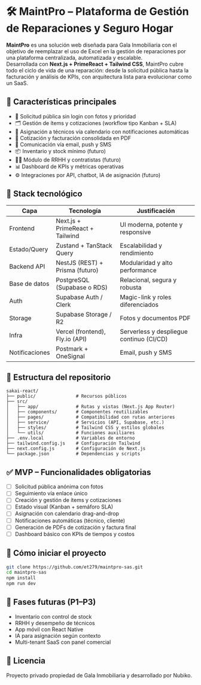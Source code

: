
# 🛠 MaintPro – Plataforma de Gestión de Reparaciones y Seguro Hogar

**MaintPro** es una solución web diseñada para Gala Inmobiliaria con el objetivo de reemplazar el uso de Excel en la gestión de reparaciones por una plataforma centralizada, automatizada y escalable.  
Desarrollada con **Next.js + PrimeReact + Tailwind CSS**, MaintPro cubre todo el ciclo de vida de una reparación: desde la solicitud pública hasta la facturación y análisis de KPIs, con arquitectura lista para evolucionar como un SaaS.

## 🚀 Características principales

- 📝 Solicitud pública sin login con fotos y prioridad
- 🗂 Gestión de ítems y cotizaciones (workflow tipo Kanban + SLA)
- 📆 Asignación a técnicos vía calendario con notificaciones automáticas
- 💸 Cotización y facturación consolidada en PDF
- 🔔 Comunicación vía email, push y SMS
- 📦 Inventario y stock mínimo (futuro)
- 👷‍♂️ Módulo de RRHH y contratistas (futuro)
- 📊 Dashboard de KPIs y métricas operativas
- ⚙️ Integraciones por API, chatbot, IA de asignación (futuro)

## 🧱 Stack tecnológico

| Capa         | Tecnología                       | Justificación                                  |
|--------------|----------------------------------|------------------------------------------------|
| Frontend     | Next.js + PrimeReact + Tailwind  | UI moderna, potente y responsive               |
| Estado/Query | Zustand + TanStack Query         | Escalabilidad y rendimiento                    |
| Backend API  | NestJS (REST) + Prisma (futuro)  | Modularidad y alto performance                 |
| Base de datos| PostgreSQL (Supabase o RDS)      | Relacional, segura y robusta                   |
| Auth         | Supabase Auth / Clerk            | Magic-link y roles diferenciados               |
| Storage      | Supabase Storage / R2            | Fotos y documentos PDF                         |
| Infra        | Vercel (frontend), Fly.io (API)  | Serverless y despliegue continuo (CI/CD)       |
| Notificaciones | Postmark + OneSignal           | Email, push y SMS                              |

## 📁 Estructura del repositorio

```
sakai-react/
├── public/               # Recursos públicos
├── src/
│   ├── app/              # Rutas y vistas (Next.js App Router)
│   ├── components/       # Componentes reutilizables
│   ├── pages/            # Compatibilidad con rutas anteriores
│   ├── service/          # Servicios (API, Supabase, etc.)
│   ├── styles/           # Tailwind CSS y estilos globales
│   └── utils/            # Funciones auxiliares
├── .env.local            # Variables de entorno
├── tailwind.config.js    # Configuración Tailwind
├── next.config.js        # Configuración de Next.js
└── package.json          # Dependencias y scripts
```

## ✅ MVP – Funcionalidades obligatorias

- [ ] Solicitud pública anónima con fotos
- [ ] Seguimiento vía enlace único
- [ ] Creación y gestión de ítems y cotizaciones
- [ ] Estado visual (Kanban + semáforo SLA)
- [ ] Asignación con calendario drag-and-drop
- [ ] Notificaciones automáticas (técnico, cliente)
- [ ] Generación de PDFs de cotización y factura final
- [ ] Dashboard básico con KPIs de tiempos y costos

## 🧪 Cómo iniciar el proyecto

```bash
git clone https://github.com/et279/maintpro-sas.git
cd maintpro-sas
npm install
npm run dev
```

## 🔮 Fases futuras (P1–P3)

- Inventario con control de stock
- RRHH y desempeño de técnicos
- App móvil con React Native
- IA para asignación según contexto
- Multi-tenant SaaS con panel comercial

## 📜 Licencia

Proyecto privado propiedad de Gala Inmobiliaria y desarrollado por Nubiko.
